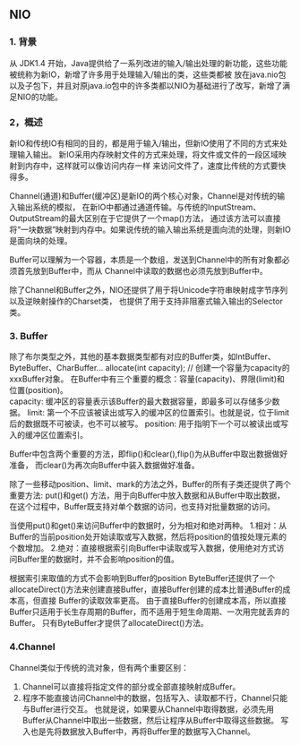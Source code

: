 ## NIO
### 1. 背景
从 JDK1.4 开始，Java提供给了一系列改进的输入/输出处理的新功能，这些功能被统称为新IO，新增了许多用于处理输入/输出的类，这些类都被
放在java.nio包以及子包下，并且对原java.io包中的许多类都以NIO为基础进行了改写，新增了满足NIO的功能。

### 2，概述
新IO和传统IO有相同的目的，都是用于输入/输出，但新IO使用了不同的方式来处理输入输出。
新IO采用内存映射文件的方式来处理，将文件或文件的一段区域映射到内存中，这样就可以像访问内存一样
来访问文件了，速度比传统的方式要快得多。

Channel(通道)和Buffer(缓冲区)是新IO的两个核心对象，Channel是对传统的输入输出系统的模拟，
在新IO中都通过通道传输。与传统的InputStream、OutputStream的最大区别在于它提供了一个map()方法，
通过该方法可以直接将“一块数据”映射到内存中。如果说传统的输入输出系统是面向流的处理，则新IO是面向块的处理。

Buffer可以理解为一个容器，本质是一个数组，发送到Channel中的所有对象都必须首先放到Buffer中，而从
Channel中读取的数据也必须先放到Buffer中。

除了Channel和Buffer之外，NIO还提供了用于将Unicode字符串映射成字节序列以及逆映射操作的Charset类，
也提供了用于支持非阻塞式输入输出的Selector类。

### 3. Buffer
除了布尔类型之外，其他的基本数据类型都有对应的Buffer类，如IntBuffer、ByteBuffer、CharBuffer...
allocate(int capacity); // 创建一个容量为capacity的xxxBuffer对象。
在Buffer中有三个重要的概念：容量(capacity)、界限(limit)和位置(position)。   
capacity: 缓冲区的容量表示该Buffer的最大数据容量，即最多可以存储多少数据。
limit: 第一个不应该被读出或写入的缓冲区的位置索引。也就是说，位于limit后的数据既不可被读，也不可以被写。
position: 用于指明下一个可以被读出或写入的缓冲区位置索引。

Buffer中包含两个重要的方法，即flip()和clear(),flip()为从Buffer中取出数据做好准备，
而clear()为再次向Buffer中装入数据做好准备。

除了一些移动position、limit、mark的方法之外，Buffer的所有子类还提供了两个重要方法: put()和get()
方法，用于向Buffer中放入数据和从Buffer中取出数据，在这个过程中，Buffer既支持对单个数据的访问，也支持对批量数据的访问。

当使用put()和get()来访问Buffer中的数据时，分为相对和绝对两种。
1.相对：从Buffer的当前position处开始读取或写入数据，然后将position的值按处理元素的个数增加。
2.绝对：直接根据索引向Buffer中读取或写入数据，使用绝对方式访问Buffer里的数据时，并不会影响position的值。

根据索引来取值的方式不会影响到Buffer的position
ByteBuffer还提供了一个allocateDirect()方法来创建直接Buffer，直接Buffer创建的成本比普通Buffer的成本高，但直接
Buffer的读取效率更高。
由于直接Buffer的创建成本高，所以直接Buffer只适用于长生存周期的Buffer，而不适用于短生命周期、一次用完就丢弃的Buffer。
只有ByteBuffer才提供了allocateDirect()方法。

### 4.Channel
Channel类似于传统的流对象，但有两个重要区别：
1. Channel可以直接将指定文件的部分或全部直接映射成Buffer。
2. 程序不能直接访问Channel中的数据，包括写入、读取都不行，Channel只能与Buffer进行交互。
也就是说，如果要从Channel中取得数据，必须先用Buffer从Channel中取出一些数据，然后让程序从Buffer中取得这些数据。
写入也是先将数据放入Buffer中，再将Buffer里的数据写入Channel。
